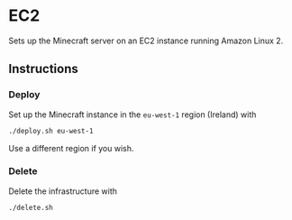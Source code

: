 # EC2

Sets up the Minecraft server on an EC2 instance running Amazon Linux 2.

## Instructions

### Deploy

Set up the Minecraft instance in the `eu-west-1` region (Ireland) with

```sh
./deploy.sh eu-west-1
```

Use a different region if you wish.

### Delete

Delete the infrastructure with

```sh
./delete.sh
```

